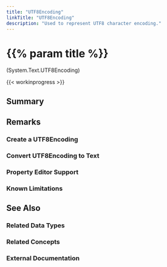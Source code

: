 ```yaml
---
title: "UTF8Encoding"
linkTitle: "UTF8Encoding"
description: "Used to represent UTF8 character encoding."
---
```


# {{% param title %}}

<p class="namespace">(System.Text.UTF8Encoding)</p>

{{< workinprogress >}}

## Summary

## Remarks

### Create a UTF8Encoding

### Convert UTF8Encoding to Text

### Property Editor Support

### Known Limitations

## See Also

### Related Data Types

### Related Concepts

### External Documentation
